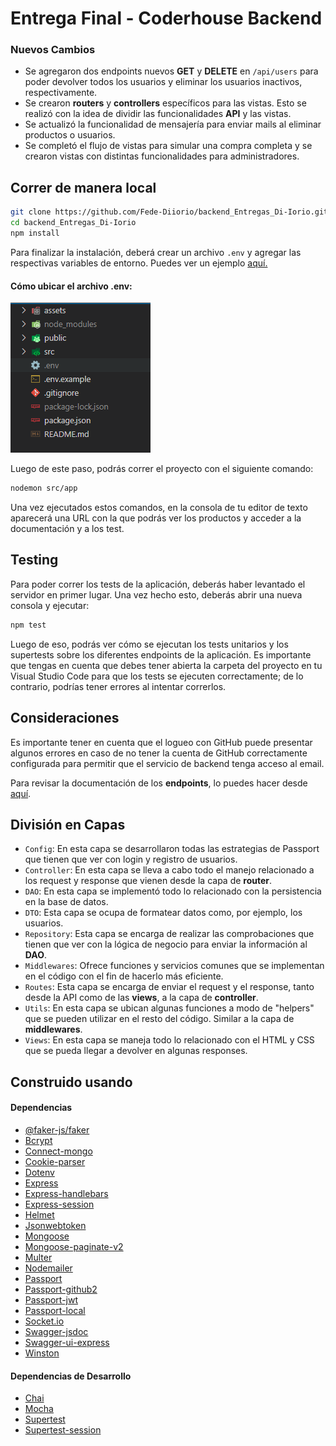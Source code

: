 # Entrega Final - Coderhouse Backend

### Nuevos Cambios

- Se agregaron dos endpoints nuevos **GET** y **DELETE** en `/api/users` para poder devolver todos los usuarios y eliminar los usuarios inactivos, respectivamente.
- Se crearon **routers** y **controllers** específicos para las vistas. Esto se realizó con la idea de dividir las funcionalidades **API** y las vistas.
- Se actualizó la funcionalidad de mensajería para enviar mails al eliminar productos o usuarios.
- Se completó el flujo de vistas para simular una compra completa y se crearon vistas con distintas funcionalidades para administradores.

## Correr de manera local
```bash
git clone https://github.com/Fede-Diiorio/backend_Entregas_Di-Iorio.git
cd backend_Entregas_Di-Iorio
npm install
```

Para finalizar la instalación, deberá crear un archivo `.env` y agregar las respectivas variables de entorno. Puedes ver un ejemplo [aquí.](https://github.com/Fede-Diiorio/backend_Entregas_Di-Iorio/blob/main/examples/.env.example) 

#### Cómo ubicar el archivo **.env**:

![Imagen de env](https://github.com/Fede-Diiorio/backend_Entregas_Di-Iorio/blob/main/examples/envExample.png?raw=true)

Luego de este paso, podrás correr el proyecto con el siguiente comando:

````bash
nodemon src/app
````

Una vez ejecutados estos comandos, en la consola de tu editor de texto aparecerá una URL con la que podrás ver los productos y acceder a la documentación y a los test.

## Testing

Para poder correr los tests de la aplicación, deberás haber levantado el servidor en primer lugar. Una vez hecho esto, deberás abrir una nueva consola y ejecutar:

````bash
npm test
````

Luego de eso, podrás ver cómo se ejecutan los tests unitarios y los supertests sobre los diferentes endpoints de la aplicación. Es importante que tengas en cuenta que debes tener abierta la carpeta del proyecto en tu Visual Studio Code para que los tests se ejecuten correctamente; de lo contrario, podrías tener errores al intentar correrlos.

## Consideraciones

Es importante tener en cuenta que el logueo con GitHub puede presentar algunos errores en caso de no tener la cuenta de GitHub correctamente configurada para permitir que el servicio de backend tenga acceso al email.

Para revisar la documentación de los **endpoints**, lo puedes hacer desde [aquí](http://localhost:8080/apidocs/).
## División en Capas
- `Config`: En esta capa se desarrollaron todas las estrategias de Passport que tienen que ver con login y registro de usuarios.
- `Controller`: En esta capa se lleva a cabo todo el manejo relacionado a los request y response que vienen desde la capa de **router**.
- `DAO`: En esta capa se implementó todo lo relacionado con la persistencia en la base de datos.
- `DTO`: Esta capa se ocupa de formatear datos como, por ejemplo, los usuarios.
- `Repository`: Esta capa se encarga de realizar las comprobaciones que tienen que ver con la lógica de negocio para enviar la información al **DAO**.
- `Middlewares`: Ofrece funciones y servicios comunes que se implementan en el código con el fin de hacerlo más eficiente.
- `Routes`: Esta capa se encarga de enviar el request y el response, tanto desde la API como de las **views**, a la capa de **controller**.
- `Utils`: En esta capa se ubican algunas funciones a modo de "helpers" que se pueden utilizar en el resto del código. Similar a la capa de **middlewares**.
- `Views`: En esta capa se maneja todo lo relacionado con el HTML y CSS que se pueda llegar a devolver en algunas responses.

## Construido usando

#### Dependencias

- [@faker-js/faker](https://fakerjs.dev/guide/)
- [Bcrypt](https://www.npmjs.com/package/bcrypt)
- [Connect-mongo](https://www.npmjs.com/package/connect-mongo)
- [Cookie-parser](https://www.npmjs.com/package/cookie-parser)
- [Dotenv](https://www.npmjs.com/package/dotenv)
- [Express](https://www.npmjs.com/package/express)
- [Express-handlebars](https://handlebarsjs.com/guide/#what-is-handlebars)
- [Express-session](https://www.npmjs.com/package/express-session)
- [Helmet](https://www.npmjs.com/package/helmet)
- [Jsonwebtoken](https://jwt.io/)
- [Mongoose](https://mongoosejs.com/docs/guide.html)
- [Mongoose-paginate-v2](https://www.npmjs.com/package/mongoose-paginate-v2)
- [Multer](https://www.npmjs.com/package/multer)
- [Nodemailer](https://nodemailer.com/about/)
- [Passport](https://www.passportjs.org/docs/)
- [Passport-github2](https://www.passportjs.org/packages/passport-github2/)
- [Passport-jwt](https://www.passportjs.org/packages/passport-jwt/)
- [Passport-local](https://www.passportjs.org/packages/passport-local/)
- [Socket.io](https://socket.io/docs/v4/)
- [Swagger-jsdoc](https://www.npmjs.com/package/swagger-jsdoc)
- [Swagger-ui-express](https://swagger.io/docs/open-source-tools/swagger-ui/usage/installation/)
- [Winston](https://www.npmjs.com/package/winston)

#### Dependencias de Desarrollo
- [Chai](https://www.chaijs.com/)
- [Mocha](https://mochajs.org/)
- [Supertest](https://www.npmjs.com/package/supertest)
- [Supertest-session](https://www.npmjs.com/package/supertest-session)